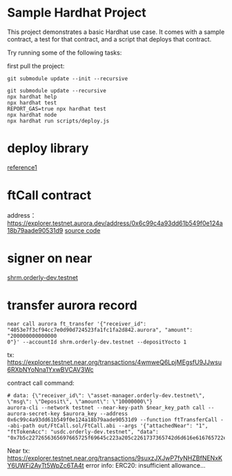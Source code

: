 # Sample Hardhat Project

This project demonstrates a basic Hardhat use case. It comes with a sample contract, a test for that contract, and a script that deploys that contract.

Try running some of the following tasks:

first pull the project:
```shell
git submodule update --init --recursive
```

```shell
git submodule update --recursive
npx hardhat help
npx hardhat test
REPORT_GAS=true npx hardhat test
npx hardhat node
npx hardhat run scripts/deploy.js
```

# deploy library
[reference1](https://blog.csdn.net/zhangce315/article/details/82824369)

# ftCall contract
address：https://explorer.testnet.aurora.dev/address/0x6c99c4a93dd61b549f0e124a18b79aade90531d9
[source code](./src/FtCall.sol)
# signer on near
[shrm.orderly-dev.testnet](https://explorer.testnet.near.org/accounts/shrm.orderly-dev.testnet)
# transfer aurora record
```shell
near call aurora ft_transfer '{"receiver_id": "4053e7f3cf94cc7e0d90d724523fa1fc1fa2d842.aurora", "amount": "200000000000000
0"}' --accountId shrm.orderly-dev.testnet --depositYocto 1
```
tx: https://explorer.testnet.near.org/transactions/4wmweQ6LpjMEgsfU9JJwsu6RXbNYoNna1YxwBVCAV3Wc

contract call command:
```shell
# data: {\"receiver_id\": \"asset-manager.orderly-dev.testnet\", \"msg\": \"Deposit\", \"amount\": \"10000000\"}
aurora-cli --network testnet --near-key-path $near_key_path call --aurora-secret-key $aurora_key --address 0x6c99c4a93dd61b549f0e124a18b79aade90531d9 --function ftTransferCall --abi-path out/FtCall.sol/FtCall.abi --args '{"attachedNear": "1", "ftTokenAcc": "usdc.orderly-dev.testnet", "data": "0x7b5c2272656365697665725f69645c223a205c2261737365742d6d616e616765722e6f726465726c792d6465762e746573746e65745c222c205c226d73675c223a205c224465706f7369745c222c205c22616d6f756e745c223a205c2231303030303030305c227d"}'
```
Near tx: https://explorer.testnet.near.org/transactions/9suxzJXJwP7fyNHZBfNENxKY6UWFi2AyTt5WpZc6TA4t
error info:
ERC20: insufficient allowance...